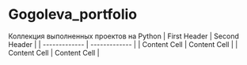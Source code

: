 # Gogoleva_portfolio
Коллекция выполненных проектов на Python
| First Header  | Second Header |
| ------------- | ------------- |
| Content Cell  | Content Cell  |
| Content Cell  | Content Cell  |
